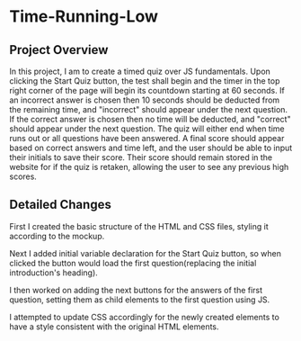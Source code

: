 # Time-Running-Low
## Project Overview
In this project, I am to create a timed quiz over JS fundamentals. Upon clicking the Start Quiz button, the test shall begin and the timer in the top right corner of the page will begin its countdown starting at 60 seconds. If an incorrect answer is chosen then 10 seconds should be deducted from the remaining time, and "incorrect" should appear under the next question. If the correct answer is chosen then no time will be deducted, and "correct" should appear under the next question. The quiz will either end when time runs out or all questions have been answered. A final score should appear based on correct answers and time left, and the user should be able to input their initials to save their score. Their score should remain stored in the website for if the quiz is retaken, allowing the user to see any previous high scores.
##

## Detailed Changes
First I created the basic structure of the HTML and CSS files, styling it according to the mockup.

Next I added initial variable declaration for the Start Quiz button, so when clicked the button would load the first question(replacing the initial introduction's heading).

I then worked on adding the next buttons for the answers of the first question, setting them as child elements to the first question using JS.

I attempted to update CSS accordingly for the newly created elements to have a style consistent with the original HTML elements.
